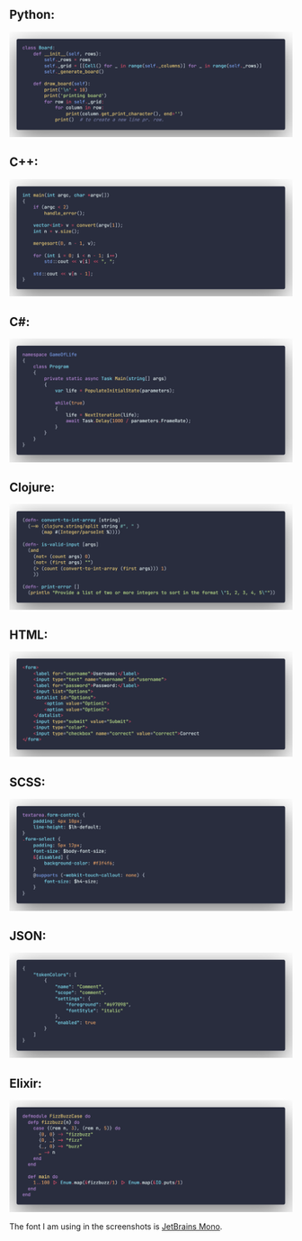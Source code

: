 <h2>  Python: </h2>

![pyimg](./images/py.png)

<h2>  C++: </h2>

![cppimg](./images/cpp.png)

<h2>  C#: </h2>

![csimg](./images/cs.png)

<h2> Clojure: </h2>

![cljimg](./images/clj.png)

<h2> HTML: </h2>

![htmlimg](./images/html.png)

<h2> SCSS: </h2>

![cssimg](./images/css.png)

<h2>  JSON: </h2>

![jsonimg](./images/json.png)

<h2>  Elixir: </h2>

![eximg](images/ex.png)

The font I am using in the screenshots is [JetBrains Mono](https://www.jetbrains.com/lp/mono/).